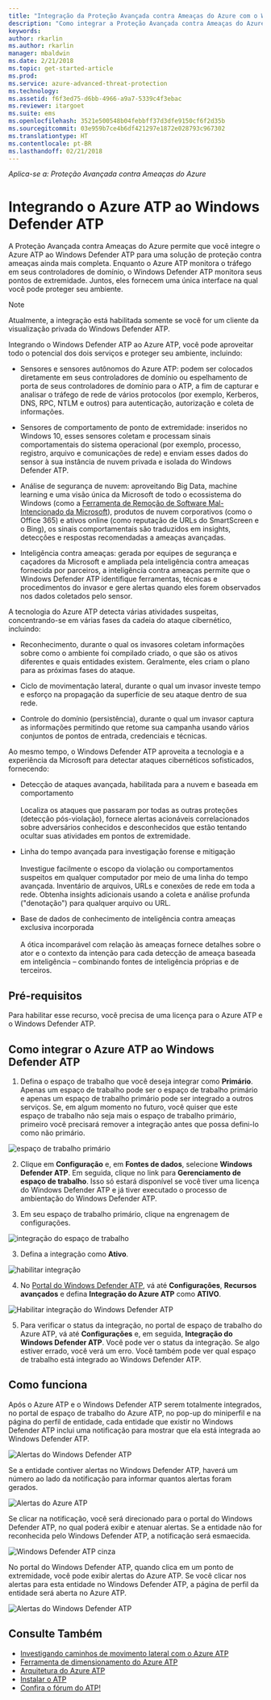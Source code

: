 ```yaml
---
title: "Integração da Proteção Avançada contra Ameaças do Azure com o Windows Defender ATP | Microsoft Docs"
description: "Como integrar a Proteção Avançada contra Ameaças do Azure com o Windows Defender ATP para cobertura completa de detecção de ameaças"
keywords: 
author: rkarlin
ms.author: rkarlin
manager: mbaldwin
ms.date: 2/21/2018
ms.topic: get-started-article
ms.prod: 
ms.service: azure-advanced-threat-protection
ms.technology: 
ms.assetid: f6f3ed75-d6bb-4966-a9a7-5339c4f3ebac
ms.reviewer: itargoet
ms.suite: ems
ms.openlocfilehash: 3521e500548b04febbff37d3dfe9150cf6f2d35b
ms.sourcegitcommit: 03e959b7ce4b6df421297e1872e028793c967302
ms.translationtype: HT
ms.contentlocale: pt-BR
ms.lasthandoff: 02/21/2018
---
```

*Aplica-se a: Proteção Avançada contra Ameaças do Azure*

# <a name="integrating-azure-atp-with-windows-defender-atp"></a>Integrando o Azure ATP ao Windows Defender ATP

A Proteção Avançada contra Ameaças do Azure permite que você integre o Azure ATP ao Windows Defender ATP para uma solução de proteção contra ameaças ainda mais completa. Enquanto o Azure ATP monitora o tráfego em seus controladores de domínio, o Windows Defender ATP monitora seus pontos de extremidade. Juntos, eles fornecem uma única interface na qual você pode proteger seu ambiente.

> [!NOTE]
> Atualmente, a integração está habilitada somente se você for um cliente da visualização privada do Windows Defender ATP.
 
Integrando o Windows Defender ATP ao Azure ATP, você pode aproveitar todo o potencial dos dois serviços e proteger seu ambiente, incluindo:

- Sensores e sensores autônomos do Azure ATP: podem ser colocados diretamente em seus controladores de domínio ou espelhamento de porta de seus controladores de domínio para o ATP, a fim de capturar e analisar o tráfego de rede de vários protocolos (por exemplo, Kerberos, DNS, RPC, NTLM e outros) para autenticação, autorização e coleta de informações. 

-   Sensores de comportamento de ponto de extremidade: inseridos no Windows 10, esses sensores coletam e processam sinais comportamentais do sistema operacional (por exemplo, processo, registro, arquivo e comunicações de rede) e enviam esses dados do sensor à sua instância de nuvem privada e isolada do Windows Defender ATP.

- Análise de segurança de nuvem: aproveitando Big Data, machine learning e uma visão única da Microsoft de todo o ecossistema do Windows (como a [Ferramenta de Remoção de Software Mal-Intencionado da Microsoft](https://www.microsoft.com/download/malicious-software-removal-tool-details.aspx)), produtos de nuvem corporativos (como o Office 365) e ativos online (como reputação de URLs do SmartScreen e o Bing), os sinais comportamentais são traduzidos em insights, detecções e respostas recomendadas a ameaças avançadas.

- Inteligência contra ameaças: gerada por equipes de segurança e caçadores da Microsoft e ampliada pela inteligência contra ameaças fornecida por parceiros, a inteligência contra ameaças permite que o Windows Defender ATP identifique ferramentas, técnicas e procedimentos do invasor e gere alertas quando eles forem observados nos dados coletados pelo sensor.

A tecnologia do Azure ATP detecta várias atividades suspeitas, concentrando-se em várias fases da cadeia do ataque cibernético, incluindo:

- Reconhecimento, durante o qual os invasores coletam informações sobre como o ambiente foi compilado criado, o que são os ativos diferentes e quais entidades existem. Geralmente, eles criam o plano para as próximas fases do ataque.

- Ciclo de movimentação lateral, durante o qual um invasor investe tempo e esforço na propagação da superfície de seu ataque dentro de sua rede.

- Controle do domínio (persistência), durante o qual um invasor captura as informações permitindo que retome sua campanha usando vários conjuntos de pontos de entrada, credenciais e técnicas.

Ao mesmo tempo, o Windows Defender ATP aproveita a tecnologia e a experiência da Microsoft para detectar ataques cibernéticos sofisticados, fornecendo:

- Detecção de ataques avançada, habilitada para a nuvem e baseada em comportamento<br></br>Localiza os ataques que passaram por todas as outras proteções (detecção pós-violação), fornece alertas acionáveis correlacionados sobre adversários conhecidos e desconhecidos que estão tentando ocultar suas atividades em pontos de extremidade.

- Linha do tempo avançada para investigação forense e mitigação<br></br>Investigue facilmente o escopo da violação ou comportamentos suspeitos em qualquer computador por meio de uma linha do tempo avançada. Inventário de arquivos, URLs e conexões de rede em toda a rede. Obtenha insights adicionais usando a coleta e análise profunda ("denotação") para qualquer arquivo ou URL.

- Base de dados de conhecimento de inteligência contra ameaças exclusiva incorporada<br></br>A ótica incomparável com relação às ameaças fornece detalhes sobre o ator e o contexto da intenção para cada detecção de ameaça baseada em inteligência – combinando fontes de inteligência próprias e de terceiros.

## <a name="prerequisites"></a>Pré-requisitos

Para habilitar esse recurso, você precisa de uma licença para o Azure ATP e o Windows Defender ATP. 


## <a name="how-to-integrate-azure-atp-with-windows-defender-atp"></a>Como integrar o Azure ATP ao Windows Defender ATP

1. Defina o espaço de trabalho que você deseja integrar como **Primário**. Apenas um espaço de trabalho pode ser o espaço de trabalho primário e apenas um espaço de trabalho primário pode ser integrado a outros serviços. Se, em algum momento no futuro, você quiser que este espaço de trabalho não seja mais o espaço de trabalho primário, primeiro você precisará remover a integração antes que possa defini-lo como não primário.

 ![espaço de trabalho primário](./media/primary-workspace.png)

2. Clique em **Configuração** e, em **Fontes de dados**, selecione **Windows Defender ATP**. Em seguida, clique no link para **Gerenciamento de espaço de trabalho**. Isso só estará disponível se você tiver uma licença do Windows Defender ATP e já tiver executado o processo de ambientação do Windows Defender ATP. 

3. Em seu espaço de trabalho primário, clique na engrenagem de configurações.

 ![integração do espaço de trabalho](./media/edit-workspace.png)
 
3. Defina a integração como **Ativo**. 

 ![habilitar integração](./media/enable-integration.png)

4. No [Portal do Windows Defender ATP](https://beta.securitycenter.windows.com/preferences/advanced), vá até **Configurações**, **Recursos avançados** e defina **Integração do Azure ATP** como **ATIVO**. 

 ![Habilitar integração do Windows Defender ATP](./media/wd-atp-enable.png)

5. Para verificar o status da integração, no portal de espaço de trabalho do Azure ATP, vá até **Configurações** e, em seguida, **Integração do Windows Defender ATP**. Você pode ver o status da integração. Se algo estiver errado, você verá um erro. Você também pode ver qual espaço de trabalho está integrado ao Windows Defender ATP.

## <a name="how-it-works"></a>Como funciona

Após o Azure ATP e o Windows Defender ATP serem totalmente integrados, no portal de espaço de trabalho do Azure ATP, no pop-up do miniperfil e na página do perfil de entidade, cada entidade que existir no Windows Defender ATP inclui uma notificação para mostrar que ela está integrada ao Windows Defender ATP. 

 ![Alertas do Windows Defender ATP](./media/profile-alerts-wd.png)

Se a entidade contiver alertas no Windows Defender ATP, haverá um número ao lado da notificação para informar quantos alertas foram gerados.

 ![Alertas do Azure ATP](./media/atp-integrated-wd-icon-alerts.png)

Se clicar na notificação, você será direcionado para o portal do Windows Defender ATP, no qual poderá exibir e atenuar alertas. Se a entidade não for reconhecida pelo Windows Defender ATP, a notificação será esmaecida. 

 ![Windows Defender ATP cinza](./media/wd-grey.png)

No portal do Windows Defender ATP, quando clica em um ponto de extremidade, você pode exibir alertas do Azure ATP. Se você clicar nos alertas para esta entidade no Windows Defender ATP, a página de perfil da entidade será aberta no Azure ATP. 

 ![Alertas do Windows Defender ATP](./media/wd-atp-alerts.png)


## <a name="see-also"></a>Consulte Também

- [Investigando caminhos de movimento lateral com o Azure ATP](use-case-lateral-movement-path.md)
- [Ferramenta de dimensionamento do Azure ATP](http://aka.ms/aatpsizingtool)
- [Arquitetura do Azure ATP](atp-architecture.md)
- [Instalar o ATP](install-atp-step1.md)
- [Confira o fórum do ATP!](https://aka.ms/azureatpcommunity)

